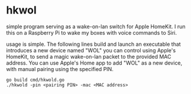 # hkwol

simple program serving as a wake-on-lan switch for Apple HomeKit.  I run this on a Raspberry Pi to wake my boxes with voice commands to Siri. 

usage is simple.  The following lines build and launch an executable that introduces a new device named "WOL" you can control using Apple's HomeKit, to send a magic wake-on-lan packet to the provided MAC address. You can use Apple's Home app to add "WOL" as a new device, with manual pairing using the specified PIN.

```
go build cmd/hkwold.go
./hkwold -pin <pairing PIN> -mac <MAC address>
```
